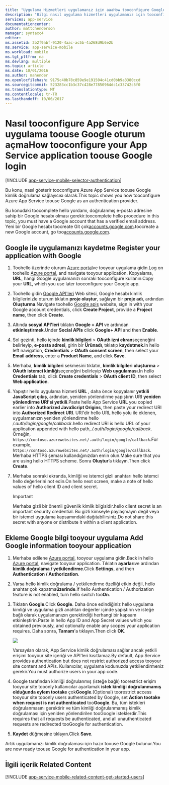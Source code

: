 ```yaml
---
title: "Uygulama Hizmetleri uygulamanız için aaaHow tooconfigure Google kimlik doğrulaması"
description: "Bilgi nasıl uygulama hizmetleri uygulamanız için tooconfigure Google kimlik doğrulaması."
services: app-service
documentationcenter: 
author: mattchenderson
manager: syntaxc4
editor: 
ms.assetid: 2b2f9abf-9120-4aac-ac5b-4a268d9b6e2b
ms.service: app-service-mobile
ms.workload: mobile
ms.tgt_pltfrm: na
ms.devlang: multiple
ms.topic: article
ms.date: 10/01/2016
ms.author: mahender
ms.openlocfilehash: 9175c40b78c859e9e191504c41cd0bb9a3380ccd
ms.sourcegitcommit: 523283cc1b3c37c428e77850964dc1c33742c5f0
ms.translationtype: MT
ms.contentlocale: tr-TR
ms.lasthandoff: 10/06/2017
---
```

# <a name="how-tooconfigure-your-app-service-application-toouse-google-login"></a><span data-ttu-id="e98fc-103">Nasıl tooconfigure App Service uygulama toouse Google oturum açma</span><span class="sxs-lookup"><span data-stu-id="e98fc-103">How tooconfigure your App Service application toouse Google login</span></span>
[!INCLUDE [app-service-mobile-selector-authentication](../../includes/app-service-mobile-selector-authentication.md)]

<span data-ttu-id="e98fc-104">Bu konu, nasıl gösterir tooconfigure Azure App Service toouse Google kimlik doğrulama sağlayıcısı olarak.</span><span class="sxs-lookup"><span data-stu-id="e98fc-104">This topic shows you how tooconfigure Azure App Service toouse Google as an authentication provider.</span></span>

<span data-ttu-id="e98fc-105">Bu konudaki toocomplete hello yordamı, doğrulanmış e-posta adresine sahip bir Google hesabı olması gerekir.</span><span class="sxs-lookup"><span data-stu-id="e98fc-105">toocomplete hello procedure in this topic, you must have a Google account that has a verified email address.</span></span> <span data-ttu-id="e98fc-106">Yeni bir Google hesabı toocreate Git çok[accounts.google.com](http://go.microsoft.com/fwlink/p/?LinkId=268302).</span><span class="sxs-lookup"><span data-stu-id="e98fc-106">toocreate a new Google account, go too[accounts.google.com](http://go.microsoft.com/fwlink/p/?LinkId=268302).</span></span>

## <span data-ttu-id="e98fc-107"><a name="register"></a>Google ile uygulamanızı kaydetme</span><span class="sxs-lookup"><span data-stu-id="e98fc-107"><a name="register"> </a>Register your application with Google</span></span>
1. <span data-ttu-id="e98fc-108">Toohello üzerinde oturum [Azure portal]ve tooyour uygulama gidin.</span><span class="sxs-lookup"><span data-stu-id="e98fc-108">Log on toohello [Azure portal], and navigate tooyour application.</span></span> <span data-ttu-id="e98fc-109">Kopyalama, **URL**, hangi Google uygulamanızı sonraki tooconfigure kullanın.</span><span class="sxs-lookup"><span data-stu-id="e98fc-109">Copy your **URL**, which you use later tooconfigure your Google app.</span></span>
2. <span data-ttu-id="e98fc-110">Toohello gidin [Google API'leri](http://go.microsoft.com/fwlink/p/?LinkId=268303) Web sitesi, Google hesabı kimlik bilgilerinizle oturum tıklatın **proje oluştur**, sağlayın bir **proje adı**, ardından  **Oluşturma**.</span><span class="sxs-lookup"><span data-stu-id="e98fc-110">Navigate toohello [Google apis](http://go.microsoft.com/fwlink/p/?LinkId=268303) website, sign in with your Google account credentials, click **Create Project**, provide a **Project name**, then click **Create**.</span></span>
3. <span data-ttu-id="e98fc-111">Altında **sosyal API'leri** tıklatın **Google + API** ve ardından **etkinleştirmek**.</span><span class="sxs-lookup"><span data-stu-id="e98fc-111">Under **Social APIs** click **Google+ API** and then **Enable**.</span></span>
4. <span data-ttu-id="e98fc-112">Sol gezinti, hello içinde **kimlik bilgileri** > **OAuth izni ekran**seçeneğini belirleyip, **e-posta adresi**, girin bir **Ürünadı**, tıklatıp **kaydetmek**.</span><span class="sxs-lookup"><span data-stu-id="e98fc-112">In hello left navigation, **Credentials** > **OAuth consent screen**, then select your **Email address**,  enter a **Product Name**, and click **Save**.</span></span>
5. <span data-ttu-id="e98fc-113">Merhaba, **kimlik bilgileri** sekmesini tıklatın, **kimlik bilgileri oluşturma** > **OAuth istemci kimliği**seçeneğini belirleyip **Web uygulaması**.</span><span class="sxs-lookup"><span data-stu-id="e98fc-113">In hello **Credentials** tab, click **Create credentials** > **OAuth client ID**, then select **Web application**.</span></span>
6. <span data-ttu-id="e98fc-114">Yapıştır hello uygulama hizmeti **URL** , daha önce kopyalanır **yetkili JavaScript çıkış**, ardından, yeniden yönlendirme yapıştırın URI **yeniden yönlendirme URI'si yetkili**.</span><span class="sxs-lookup"><span data-stu-id="e98fc-114">Paste hello App Service **URL** you copied earlier into **Authorized JavaScript Origins**, then paste your redirect URI into **Authorized Redirect URI**.</span></span> <span data-ttu-id="e98fc-115">URI'dir hello URL hello yolu ile eklenen, uygulamanızın yeniden yönlendirme hello */.auth/login/google/callback*.</span><span class="sxs-lookup"><span data-stu-id="e98fc-115">hello redirect URI is hello URL of your application appended with hello path, */.auth/login/google/callback*.</span></span> <span data-ttu-id="e98fc-116">Örneğin, `https://contoso.azurewebsites.net/.auth/login/google/callback`.</span><span class="sxs-lookup"><span data-stu-id="e98fc-116">For example, `https://contoso.azurewebsites.net/.auth/login/google/callback`.</span></span> <span data-ttu-id="e98fc-117">Merhaba HTTPS şeması kullandığınızdan emin olun.</span><span class="sxs-lookup"><span data-stu-id="e98fc-117">Make sure that you are using hello HTTPS scheme.</span></span> <span data-ttu-id="e98fc-118">Sonra **Oluştur**’a tıklayın.</span><span class="sxs-lookup"><span data-stu-id="e98fc-118">Then click **Create**.</span></span>
7. <span data-ttu-id="e98fc-119">Merhaba sonraki ekranda, kimliği ve istemci gizli anahtarı hello istemci hello değerlerini not edin.</span><span class="sxs-lookup"><span data-stu-id="e98fc-119">On hello next screen, make a note of hello values of hello client ID and client secret.</span></span>

    > [!IMPORTANT]
    > <span data-ttu-id="e98fc-120">Merhaba gizli bir önemli güvenlik kimlik bilgisidir.</span><span class="sxs-lookup"><span data-stu-id="e98fc-120">hello client secret is an important security credential.</span></span> <span data-ttu-id="e98fc-121">Bu gizli kimseyle paylaşmayın değil veya bir istemci uygulama kapsamındaki dağıtabilirsiniz.</span><span class="sxs-lookup"><span data-stu-id="e98fc-121">Do not share this secret with anyone or distribute it within a client application.</span></span>


## <span data-ttu-id="e98fc-122"><a name="secrets"></a>Ekleme Google bilgi tooyour uygulama</span><span class="sxs-lookup"><span data-stu-id="e98fc-122"><a name="secrets"> </a>Add Google information tooyour application</span></span>
1. <span data-ttu-id="e98fc-123">Merhaba edilene [Azure portal], tooyour uygulama gidin.</span><span class="sxs-lookup"><span data-stu-id="e98fc-123">Back in hello [Azure portal], navigate tooyour application.</span></span> <span data-ttu-id="e98fc-124">Tıklatın **ayarları**ve ardından **kimlik doğrulama / yetkilendirme**.</span><span class="sxs-lookup"><span data-stu-id="e98fc-124">Click **Settings**, and then **Authentication / Authorization**.</span></span>
2. <span data-ttu-id="e98fc-125">Varsa hello kimlik doğrulama / yetkilendirme özelliği etkin değil, hello anahtar çok kapatma**üzerinde**.</span><span class="sxs-lookup"><span data-stu-id="e98fc-125">If hello Authentication / Authorization feature is not enabled, turn hello switch too**On**.</span></span>
3. <span data-ttu-id="e98fc-126">Tıklatın **Google**.</span><span class="sxs-lookup"><span data-stu-id="e98fc-126">Click **Google**.</span></span> <span data-ttu-id="e98fc-127">Daha önce edindiğiniz hello uygulama kimliği ve uygulama gizli anahtarı değerler içinde yapıştırın ve isteğe bağlı olarak uygulamanızın gerektirdiği herhangi bir kapsam etkinleştirin.</span><span class="sxs-lookup"><span data-stu-id="e98fc-127">Paste in hello App ID and App Secret values which you obtained previously, and optionally enable any scopes your application requires.</span></span> <span data-ttu-id="e98fc-128">Daha sonra, **Tamam**'a tıklayın.</span><span class="sxs-lookup"><span data-stu-id="e98fc-128">Then click **OK**.</span></span>
   
   ![][1]
   
   <span data-ttu-id="e98fc-129">Varsayılan olarak, App Service kimlik doğrulaması sağlar ancak yetkili erişimi tooyour site içeriği ve API'leri kısıtlamaz.</span><span class="sxs-lookup"><span data-stu-id="e98fc-129">By default, App Service provides authentication but does not restrict authorized access tooyour site content and APIs.</span></span> <span data-ttu-id="e98fc-130">Kullanıcılar, uygulama kodunuzda yetkilendirmeniz gerekir.</span><span class="sxs-lookup"><span data-stu-id="e98fc-130">You must authorize users in your app code.</span></span>
4. <span data-ttu-id="e98fc-131">Google tarafından kimliği doğrulanmış (isteğe bağlı) toorestrict erişim tooyour site tooonly kullanıcılar ayarlamak **istek kimliği doğrulanmamış olduğunda eylem tootake** çok**Google**.</span><span class="sxs-lookup"><span data-stu-id="e98fc-131">(Optional) toorestrict access tooyour site tooonly users authenticated by Google, set **Action tootake when request is not authenticated** too**Google**.</span></span> <span data-ttu-id="e98fc-132">Bu, tüm istekleri doğrulanmasını gerektirir ve tüm kimliği doğrulanmamış kimlik doğrulaması için yeniden yönlendirilen tooGoogle isteklerdir.</span><span class="sxs-lookup"><span data-stu-id="e98fc-132">This requires that all requests be authenticated, and all unauthenticated requests are redirected tooGoogle for authentication.</span></span>
5. <span data-ttu-id="e98fc-133">**Kaydet** düğmesine tıklayın.</span><span class="sxs-lookup"><span data-stu-id="e98fc-133">Click **Save**.</span></span>

<span data-ttu-id="e98fc-134">Artık uygulamanızı kimlik doğrulaması için hazır toouse Google bulunur.</span><span class="sxs-lookup"><span data-stu-id="e98fc-134">You are now ready toouse Google for authentication in your app.</span></span>

## <span data-ttu-id="e98fc-135"><a name="related-content"></a>İlgili içerik</span><span class="sxs-lookup"><span data-stu-id="e98fc-135"><a name="related-content"> </a>Related Content</span></span>
[!INCLUDE [app-service-mobile-related-content-get-started-users](../../includes/app-service-mobile-related-content-get-started-users.md)]

<!-- Anchors. -->

<!-- Images. -->

[0]: ./media/app-service-mobile-how-to-configure-google-authentication/mobile-app-google-redirect.png
[1]: ./media/app-service-mobile-how-to-configure-google-authentication/mobile-app-google-settings.png

<!-- URLs. -->

[Google apis]: http://go.microsoft.com/fwlink/p/?LinkId=268303

[Azure portal]: https://portal.azure.com/

